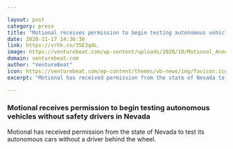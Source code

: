 ```yaml
---

layout: post
category: press
title: "Motional receives permission to begin testing autonomous vehicles without safety drivers in Nevada"
date: 2020-11-17 14:36:30
link: https://vrhk.co/35E3q4L
image: https://venturebeat.com/wp-content/uploads/2020/10/Motional_Announcement_Image_2.0-e1603472649219.jpg?w=1200&strip=all
domain: venturebeat.com
author: "VentureBeat"
icon: https://venturebeat.com/wp-content/themes/vb-news/img/favicon.ico
excerpt: "Motional has received permission from the state of Nevada to test its autonomous cars without a driver behind the wheel."

---
```


### Motional receives permission to begin testing autonomous vehicles without safety drivers in Nevada

Motional has received permission from the state of Nevada to test its autonomous cars without a driver behind the wheel.